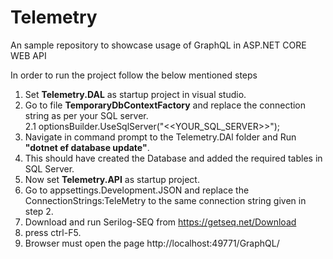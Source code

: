 # Telemetry
An sample repository to showcase usage of GraphQL in ASP.NET CORE WEB API

In order to run the project follow the below mentioned steps

1. Set <b>Telemetry.DAL</b> as startup project in visual studio.
2. Go to file <b>TemporaryDbContextFactory</b> and replace the connection string as per your SQL server.  
     2.1 optionsBuilder.UseSqlServer("<<YOUR_SQL_SERVER>>");
3. Navigate in command prompt to the Telemetry.DAl folder and Run <b>"dotnet ef database update"</b>.
4. This should have created the Database and added the required tables in SQL Server.
5. Now set <b>Telemetry.API</b> as startup project.
6. Go to appsettings.Development.JSON and replace the ConnectionStrings:TeleMetry to the same connection string given in step 2.
7. Download and run Serilog-SEQ from https://getseq.net/Download 
8. press ctrl-F5.
9. Browser must open the page http://localhost:49771/GraphQL/

